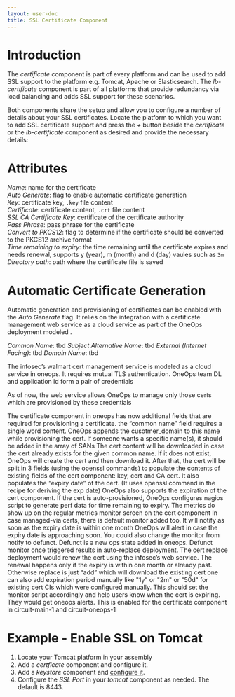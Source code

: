 ```yaml
---
layout: user-doc
title: SSL Certificate Component
---
```


# Introduction

The _certificate_ component is part of every platform and can be used to add SSL support to the platform e.g. Tomcat,
Apache or Elasticsearch. The _lb-certificate_ component is part of all platforms that provide redundancy via load
balancing and adds SSL support for these scenarios.

Both components share the setup and allow you to configure a number of details about your SSL certificates. Locate the
platform to which you want to add SSL certificate support and press the _+_ button beside the _certificate_ or the
_lb-certificate_ component as desired and provide the necessary details: 


# Attributes

_Name_: name for the certificate<br>
_Auto Generate_: flag to enable automatic certificate generation<br>
_Key_: certificate key, `.key` file content<br>
_Certificate_: certificate content, `.crt` file content<br>
_SSL CA Certificate Key_: certificate of the certificate authority<br>
_Pass Phrase_: pass phrase for the certificate<br>
_Convert to PKCS12_: flag to determine if the certificate should be converted to the PKCS12 archive format<br>
_Time remaining to expiry_: the time remaining until the certificate expires and needs renewal, supports y (year), 
m (month) and d (day) vaules such as `3m`<br>
_Directory path_: path where the certificate file is saved<br>


# Automatic Certificate Generation

Automatic generation and provisioning of certificates can be enabled with the _Auto Generate_ flag. It relies on the 
integration with a certificate management web service as a cloud service as part of the OneOps deployment modeled .


_Common Name_: tbd
_Subject Alternative Name_: tbd
_External (Internet Facing)_: tbd
_Domain Name_: tbd

The infosec’s walmart cert management service is modeled as a cloud service in oneops. It requires mutual TLS authentication. OneOps team DL and application id form a pair of credentials


As of now, the web service allows OneOps to manage only those certs which are provisioned by these credentials


The certificate component in oneops has now additional fields that are required for provisioning a certificate. the “common name” field requires a single word content. OneOps appends the cusotmer_domain to this name while provisioning the cert. If someone wants a specific name(s), it should be added in the array of SANs
The cert content will be downloaded in case the cert already exists for the given common name. If it does not exist, OneOps will create the cert and then download it. After that, the cert will be split in 3 fields (using the openssl commands) to populate the contents of existing fields of the cert component: key, cert and CA cert.
It also populates the “expiry date” of the cert. (It uses openssl command in the recipe for deriving the exp date)
OneOps also supports the expiration of the cert component. If the cert is auto-provisioned, OneOps configures nagios script to generate perf data for time remaining to expiry. The metrics do show up on the regular metrics monitor screen on the cert component
In case managed-via certs, there is default monitor added too. It will notify as soon as the expiry date is within one month
OneOps will alert in case the expiry date is approaching soon.
You could also change the monitor from notify to defunct. Defunct is a new ops state added in oneops. Defunct monitor once triggered results in auto-replace deployment.
The cert replace deployment would renew the cert using the infosec’s web service. The renewal happens only if the expiry is within one month or already past. Otherwise replace is just “add” which will download the existing cert
one can also add expiration period manually like "1y" or "2m" or "50d" for existing cert CIs which were configured manually. This should set the monitor script accordingly and help users know when the cert is expiring. They would get oneops alerts.
This is enabled for the certificate component in circuit-main-1 and circuit-oneops-1


# Example - Enable SSL on Tomcat

1. Locate your Tomcat platform in your assembly
2. Add a _certficate_ component and configure it.
3. Add a _keystore_ component and [configure it](./keystore-component.html).
4. Configure the _SSL Port_ in your _tomcat_ component as needed. The default is 8443.

